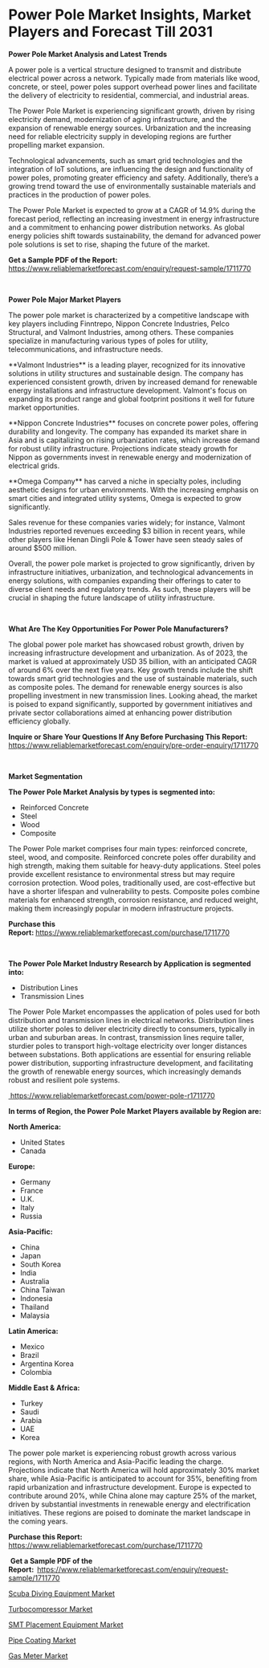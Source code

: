 <p><h1>Power Pole Market Insights, Market Players and Forecast Till 2031</h1></p><p><strong>Power Pole Market Analysis and Latest Trends</strong></p>
<p><p>A power pole is a vertical structure designed to transmit and distribute electrical power across a network. Typically made from materials like wood, concrete, or steel, power poles support overhead power lines and facilitate the delivery of electricity to residential, commercial, and industrial areas. </p><p>The Power Pole Market is experiencing significant growth, driven by rising electricity demand, modernization of aging infrastructure, and the expansion of renewable energy sources. Urbanization and the increasing need for reliable electricity supply in developing regions are further propelling market expansion. </p><p>Technological advancements, such as smart grid technologies and the integration of IoT solutions, are influencing the design and functionality of power poles, promoting greater efficiency and safety. Additionally, there’s a growing trend toward the use of environmentally sustainable materials and practices in the production of power poles.</p><p>The Power Pole Market is expected to grow at a CAGR of 14.9% during the forecast period, reflecting an increasing investment in energy infrastructure and a commitment to enhancing power distribution networks. As global energy policies shift towards sustainability, the demand for advanced power pole solutions is set to rise, shaping the future of the market.</p></p>
<p><strong>Get a Sample PDF of the Report:&nbsp;</strong> <a href="https://www.reliablemarketforecast.com/enquiry/request-sample/1711770?utm_campaign=1755&utm_medium=2&utm_source=Github&utm_content=ia&utm_term=22102024&utm_id=power-pole">https://www.reliablemarketforecast.com/enquiry/request-sample/1711770</a></p>
<p>&nbsp;</p>
<p><strong>Power Pole Major Market Players</strong></p>
<p><p>The power pole market is characterized by a competitive landscape with key players including Finntrepo, Nippon Concrete Industries, Pelco Structural, and Valmont Industries, among others. These companies specialize in manufacturing various types of poles for utility, telecommunications, and infrastructure needs.</p><p>**Valmont Industries** is a leading player, recognized for its innovative solutions in utility structures and sustainable design. The company has experienced consistent growth, driven by increased demand for renewable energy installations and infrastructure development. Valmont's focus on expanding its product range and global footprint positions it well for future market opportunities.</p><p>**Nippon Concrete Industries** focuses on concrete power poles, offering durability and longevity. The company has expanded its market share in Asia and is capitalizing on rising urbanization rates, which increase demand for robust utility infrastructure. Projections indicate steady growth for Nippon as governments invest in renewable energy and modernization of electrical grids.</p><p>**Omega Company** has carved a niche in specialty poles, including aesthetic designs for urban environments. With the increasing emphasis on smart cities and integrated utility systems, Omega is expected to grow significantly. </p><p>Sales revenue for these companies varies widely; for instance, Valmont Industries reported revenues exceeding $3 billion in recent years, while other players like Henan Dingli Pole & Tower have seen steady sales of around $500 million. </p><p>Overall, the power pole market is projected to grow significantly, driven by infrastructure initiatives, urbanization, and technological advancements in energy solutions, with companies expanding their offerings to cater to diverse client needs and regulatory trends. As such, these players will be crucial in shaping the future landscape of utility infrastructure.</p></p>
<p>&nbsp;</p>
<p><strong>What Are The Key Opportunities For Power Pole Manufacturers?</strong></p>
<p><p>The global power pole market has showcased robust growth, driven by increasing infrastructure development and urbanization. As of 2023, the market is valued at approximately USD 35 billion, with an anticipated CAGR of around 6% over the next five years. Key growth trends include the shift towards smart grid technologies and the use of sustainable materials, such as composite poles. The demand for renewable energy sources is also propelling investment in new transmission lines. Looking ahead, the market is poised to expand significantly, supported by government initiatives and private sector collaborations aimed at enhancing power distribution efficiency globally.</p></p>
<p><strong>Inquire or Share Your Questions If Any Before Purchasing This Report:</strong> <a href="https://www.reliablemarketforecast.com/enquiry/pre-order-enquiry/1711770?utm_campaign=1755&utm_medium=2&utm_source=Github&utm_content=ia&utm_term=22102024&utm_id=power-pole">https://www.reliablemarketforecast.com/enquiry/pre-order-enquiry/1711770</a></p>
<p>&nbsp;</p>
<p><strong>Market Segmentation</strong></p>
<p><strong>The Power Pole Market Analysis by types is segmented into:</strong></p>
<p><ul><li>Reinforced Concrete</li><li>Steel</li><li>Wood</li><li>Composite</li></ul></p>
<p><p>The Power Pole market comprises four main types: reinforced concrete, steel, wood, and composite. Reinforced concrete poles offer durability and high strength, making them suitable for heavy-duty applications. Steel poles provide excellent resistance to environmental stress but may require corrosion protection. Wood poles, traditionally used, are cost-effective but have a shorter lifespan and vulnerability to pests. Composite poles combine materials for enhanced strength, corrosion resistance, and reduced weight, making them increasingly popular in modern infrastructure projects.</p></p>
<p><strong>Purchase this Report:&nbsp;</strong><a href="https://www.reliablemarketforecast.com/purchase/1711770?utm_campaign=1755&utm_medium=2&utm_source=Github&utm_content=ia&utm_term=22102024&utm_id=power-pole">https://www.reliablemarketforecast.com/purchase/1711770</a></p>
<p>&nbsp;</p>
<p><strong>The Power Pole Market Industry Research by Application is segmented into:</strong></p>
<p><ul><li>Distribution Lines</li><li>Transmission Lines</li></ul></p>
<p><p>The Power Pole Market encompasses the application of poles used for both distribution and transmission lines in electrical networks. Distribution lines utilize shorter poles to deliver electricity directly to consumers, typically in urban and suburban areas. In contrast, transmission lines require taller, sturdier poles to transport high-voltage electricity over longer distances between substations. Both applications are essential for ensuring reliable power distribution, supporting infrastructure development, and facilitating the growth of renewable energy sources, which increasingly demands robust and resilient pole systems.</p></p>
<p><a href="https://www.reliablemarketforecast.com/power-pole-r1711770?utm_campaign=1755&utm_medium=2&utm_source=Github&utm_content=ia&utm_term=22102024&utm_id=power-pole">&nbsp;https://www.reliablemarketforecast.com/power-pole-r1711770</a></p>
<p><strong>In terms of Region, the Power Pole Market Players available by Region are:</strong></p>
<p>
    <p> <strong> North America: </strong>
        <ul>
            <li>United States</li>
            <li>Canada</li>
        </ul>
        </p> 
    <p> <strong> Europe: </strong>
        <ul>
            <li>Germany</li>
            <li>France</li>
            <li>U.K.</li>
            <li>Italy</li>
            <li>Russia</li>
        </ul>
        </p> 
    <p> <strong> Asia-Pacific: </strong>
        <ul>
            <li>China</li>
            <li>Japan</li>
            <li>South Korea</li>
            <li>India</li>
            <li>Australia</li>
            <li>China Taiwan</li>
            <li>Indonesia</li>
            <li>Thailand</li>
            <li>Malaysia</li>
        </ul>
        </p> 
    <p> <strong> Latin America: </strong>
        <ul>
            <li>Mexico</li>
            <li>Brazil</li>
            <li>Argentina Korea</li>
            <li>Colombia</li>
        </ul>
        </p> 
    <p> <strong> Middle East & Africa: </strong>
        <ul>
            <li>Turkey</li>
            <li>Saudi</li>
            <li>Arabia</li>
            <li>UAE</li>
            <li>Korea</li>
        </ul>
    </p>
    </p>
<p><p>The power pole market is experiencing robust growth across various regions, with North America and Asia-Pacific leading the charge. Projections indicate that North America will hold approximately 30% market share, while Asia-Pacific is anticipated to account for 35%, benefiting from rapid urbanization and infrastructure development. Europe is expected to contribute around 20%, while China alone may capture 25% of the market, driven by substantial investments in renewable energy and electrification initiatives. These regions are poised to dominate the market landscape in the coming years.</p></p>
<p><strong>Purchase this Report: </strong><a href="https://www.reliablemarketforecast.com/purchase/1711770?utm_campaign=1755&utm_medium=2&utm_source=Github&utm_content=ia&utm_term=22102024&utm_id=power-pole">https://www.reliablemarketforecast.com/purchase/1711770</a></p>
<p>&nbsp;<strong>Get a Sample PDF of the Report:&nbsp;&nbsp;</strong><a href="https://www.reliablemarketforecast.com/enquiry/request-sample/1711770?utm_campaign=1755&utm_medium=2&utm_source=Github&utm_content=ia&utm_term=22102024&utm_id=power-pole">https://www.reliablemarketforecast.com/enquiry/request-sample/1711770</a></p>
<p><strong></strong></p>
<p><p><a href="https://www.linkedin.com/pulse/scuba-diving-equipment-market-global-insights-regional-analysis-mudef?utm_campaign=1755&utm_medium=2&utm_source=Github&utm_content=ia&utm_term=22102024&utm_id=power-pole">Scuba Diving Equipment Market</a></p><p><a href="https://www.linkedin.com/pulse/turbocompressor-market-outlook-share-analysis-growth-trends-sxh3f?utm_campaign=1755&utm_medium=2&utm_source=Github&utm_content=ia&utm_term=22102024&utm_id=power-pole">Turbocompressor Market</a></p><p><a href="https://www.linkedin.com/pulse/smt-placement-equipment-market-global-insights-regional-analysis-rpaef?utm_campaign=1755&utm_medium=2&utm_source=Github&utm_content=ia&utm_term=22102024&utm_id=power-pole">SMT Placement Equipment Market</a></p><p><a href="https://www.linkedin.com/pulse/pipe-coating-industry-forecast-market-shifts-strategic-imperatives-gxghe?utm_campaign=1755&utm_medium=2&utm_source=Github&utm_content=ia&utm_term=22102024&utm_id=power-pole">Pipe Coating Market</a></p><p><a href="https://www.linkedin.com/pulse/global-gas-meter-market-analysis-trends-forecasts-growth-d6snf?utm_campaign=1755&utm_medium=2&utm_source=Github&utm_content=ia&utm_term=22102024&utm_id=power-pole">Gas Meter Market</a></p></p>